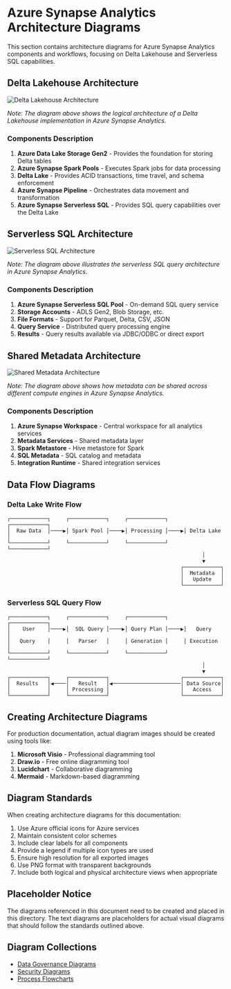 # Azure Synapse Analytics Architecture Diagrams

This section contains architecture diagrams for Azure Synapse Analytics components and workflows, focusing on Delta Lakehouse and Serverless SQL capabilities.

## Delta Lakehouse Architecture

![Delta Lakehouse Architecture](./delta-lakehouse-architecture.png)

*Note: The diagram above shows the logical architecture of a Delta Lakehouse implementation in Azure Synapse Analytics.*

### Components Description

1. **Azure Data Lake Storage Gen2** - Provides the foundation for storing Delta tables
2. **Azure Synapse Spark Pools** - Executes Spark jobs for data processing
3. **Delta Lake** - Provides ACID transactions, time travel, and schema enforcement
4. **Azure Synapse Pipeline** - Orchestrates data movement and transformation
5. **Azure Synapse Serverless SQL** - Provides SQL query capabilities over the Delta Lake

## Serverless SQL Architecture

![Serverless SQL Architecture](./serverless-sql-architecture.png)

*Note: The diagram above illustrates the serverless SQL query architecture in Azure Synapse Analytics.*

### Components Description

1. **Azure Synapse Serverless SQL Pool** - On-demand SQL query service
2. **Storage Accounts** - ADLS Gen2, Blob Storage, etc.
3. **File Formats** - Support for Parquet, Delta, CSV, JSON
4. **Query Service** - Distributed query processing engine
5. **Results** - Query results available via JDBC/ODBC or direct export

## Shared Metadata Architecture

![Shared Metadata Architecture](./shared-metadata-architecture.png)

*Note: The diagram above shows how metadata can be shared across different compute engines in Azure Synapse Analytics.*

### Components Description

1. **Azure Synapse Workspace** - Central workspace for all analytics services
2. **Metadata Services** - Shared metadata layer
3. **Spark Metastore** - Hive metastore for Spark
4. **SQL Metadata** - SQL catalog and metadata
5. **Integration Runtime** - Shared integration services

## Data Flow Diagrams

### Delta Lake Write Flow

```
┌────────────┐     ┌────────────┐     ┌────────────┐     ┌────────────┐
│  Raw Data  │────▶│ Spark Pool │────▶│ Processing │────▶│ Delta Lake │
└────────────┘     └────────────┘     └────────────┘     └────────────┘
                                                               │
                                                               ▼
                                                        ┌────────────┐
                                                        │  Metadata  │
                                                        │   Update   │
                                                        └────────────┘
```

### Serverless SQL Query Flow

```
┌────────────┐     ┌────────────┐     ┌────────────┐     ┌────────────┐
│    User    │────▶│  SQL Query │────▶│ Query Plan │────▶│   Query    │
│   Query    │     │   Parser   │     │ Generation │     │ Execution  │
└────────────┘     └────────────┘     └────────────┘     └────────────┘
                                                               │
                                                               ▼
┌────────────┐     ┌────────────┐                       ┌────────────┐
│  Results   │◀────│   Result   │◀──────────────────────│ Data Source│
│            │     │ Processing │                       │   Access   │
└────────────┘     └────────────┘                       └────────────┘
```

## Creating Architecture Diagrams

For production documentation, actual diagram images should be created using tools like:

1. **Microsoft Visio** - Professional diagramming tool
2. **Draw.io** - Free online diagramming tool
3. **Lucidchart** - Collaborative diagramming
4. **Mermaid** - Markdown-based diagramming

## Diagram Standards

When creating architecture diagrams for this documentation:

1. Use Azure official icons for Azure services
2. Maintain consistent color schemes
3. Include clear labels for all components
4. Provide a legend if multiple icon types are used
5. Ensure high resolution for all exported images
6. Use PNG format with transparent backgrounds
7. Include both logical and physical architecture views when appropriate

## Placeholder Notice

The diagrams referenced in this document need to be created and placed in this directory. The text diagrams are placeholders for actual visual diagrams that should follow the standards outlined above.


## Diagram Collections

- [Data Governance Diagrams](data-governance-diagrams.md)
- [Security Diagrams](security-diagrams.md)
- [Process Flowcharts](process-flowcharts.md)
